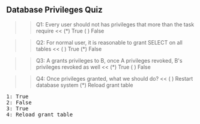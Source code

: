 
## Database Privileges Quiz

>>Q1: Every user should not has privileges that more than the task require <<
(*) True
( ) False

>>Q2: For normal user, it is reasonable to grant SELECT on all tables <<
( ) True
(*) False

>>Q3: A grants privileges to B, once A privileges revoked, B's privileges revoked as well <<
(*) True
( ) False

>>Q4: Once privileges granted, what we should do? <<
( ) Restart database system
(*) Reload grant table


<pre>
1: True
2: False
3: True
4: Reload grant table
</pre>
